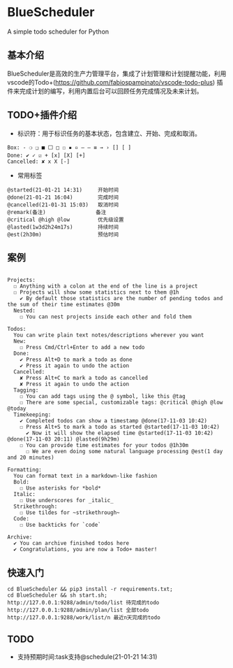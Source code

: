 # BlueScheduler

A simple todo scheduler for Python

## 基本介绍

BlueScheduler是高效的生产力管理平台，集成了计划管理和计划提醒功能，利用vscode的Todo+(https://github.com/fabiospampinato/vscode-todo-plus) 插件来完成计划的编写，利用内置后台可以回顾任务完成情况及未来计划。

## TODO+插件介绍


* 标识符：用于标识任务的基本状态，包含建立、开始、完成和取消。

```
Box: - ❍ ❑ ■ ⬜ □ ☐ ▪ ▫ – — ≡ → › [] [ ]
Done: ✔ ✓ ☑ + [x] [X] [+]
Cancelled: ✘ x X [-]
```

* 常用标签

```
@started(21-01-21 14:31)     开始时间
@done(21-01-21 16:04)        完成时间
@cancelled(21-01-31 15:03)   取消时间
@remark(备注)                备注
@critical @high @low         优先级设置
@lasted(1w3d2h24m17s)        持续时间
@est(2h30m)                  预估时间

```

## 案例

```

Projects:
  ☐ Anything with a colon at the end of the line is a project
  ☐ Projects will show some statistics next to them @1h
    ✔ By default those statistics are the number of pending todos and the sum of their time estimates @30m
  Nested:
    ☐ You can nest projects inside each other and fold them

Todos:
  You can write plain text notes/descriptions wherever you want
  New:
    ☐ Press Cmd/Ctrl+Enter to add a new todo
  Done:
    ✔ Press Alt+D to mark a todo as done
    ✔ Press it again to undo the action
  Cancelled:
    ✘ Press Alt+C to mark a todo as cancelled
    ✘ Press it again to undo the action
  Tagging:
    ☐ You can add tags using the @ symbol, like this @tag
    ☐ There are some special, customizable tags: @critical @high @low @today
  Timekeeping:
    ✔ Completed todos can show a timestamp @done(17-11-03 10:42)
    ☐ Press Alt+S to mark a todo as started @started(17-11-03 10:42)
      ✔ Now it will show the elapsed time @started(17-11-03 10:42) @done(17-11-03 20:11) @lasted(9h29m)
    ☐ You can provide time estimates for your todos @1h30m
      ☐ We are even doing some natural language processing @est(1 day and 20 minutes)

Formatting:
  You can format text in a markdown-like fashion
  Bold:
    ☐ Use asterisks for *bold*
  Italic:
    ☐ Use underscores for _italic_
  Strikethrough:
    ☐ Use tildes for ~strikethrough~
  Code:
    ☐ Use backticks for `code`

Archive:
  ✔ You can archive finished todos here
  ✔ Congratulations, you are now a Todo+ master!
```

## 快速入门

```
cd BlueScheduler && pip3 install -r requirements.txt; 
cd BlueScheduler && sh start.sh;
http://127.0.0.1:9288/admin/todo/list 待完成的todo
http://127.0.0.1:9288/admin/plan/list 全部todo
http://127.0.0.1:9288/work/list/n 最近n天完成的todo
```

## TODO

* 支持预期时间:task支持@schedule(21-01-21 14:31)

